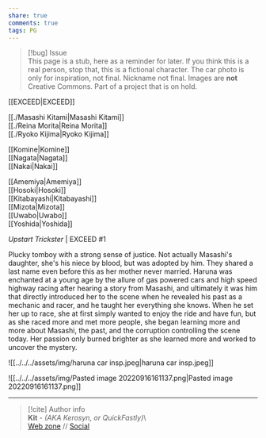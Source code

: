 ```yaml
---  
share: true  
comments: true  
tags: PG  
---  
```

> [!bug] Issue  
> This page is a stub, here as a reminder for later. If you think this is a real person, stop that, this is a fictional character. The car photo is only for inspiration, not final. Nickname not final. Images are **not** Creative Commons. Part of a project that is on hold.  
  
[[EXCEED|EXCEED]]  
  
[[./Masashi Kitami|Masashi Kitami]]  
[[./Reina Morita|Reina Morita]]  
[[./Ryoko Kijima|Ryoko Kijima]]  
  
[[Komine|Komine]]  
[[Nagata|Nagata]]  
[[Nakai|Nakai]]  
  
[[Amemiya|Amemiya]]  
[[Hosoki|Hosoki]]  
[[Kitabayashi|Kitabayashi]]  
[[Mizota|Mizota]]  
[[Uwabo|Uwabo]]  
[[Yoshida|Yoshida]]  
  
*Upstart Trickster* | EXCEED #1  
  
Plucky tomboy with a strong sense of justice. Not actually Masashi's daughter, she's his niece by blood, but was adopted by him. They shared a last name even before this as her mother never married. Haruna was enchanted at a young age by the allure of gas powered cars and high speed highway racing after hearing a story from Masashi, and ultimately it was him that directly introduced her to the scene when he revealed his past as a mechanic and racer, and he taught her everything she knows. When he set her up to race, she at first simply wanted to enjoy the ride and have fun, but as she raced more and met more people, she began learning more and more about Masashi, the past, and the corruption controlling the scene today. Her passion only burned brighter as she learned more and worked to uncover the mystery.  
  
![[../../../assets/img/haruna car insp.jpeg|haruna car insp.jpeg]]  
  
![[../../../assets/img/Pasted image 20220916161137.png|Pasted image 20220916161137.png]]  
  
-----  
> [!cite] Author info  
> **Kit** - *(AKA Kerosyn, or QuickFastly)*\  
> [Web zone](https://kerosyn.link) // [Social](https://m.tripulse.link/@kit)